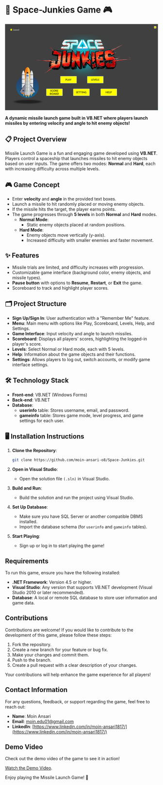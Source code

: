 # 🚀 Space-Junkies Game 🎮

![Space-Junkies Screenshot](https://github.com/moin-ansari-o8/Space-Junkies/blob/main/assets/game_dashboard.png)

**A dynamic missile launch game built in VB.NET where players launch missiles by entering velocity and angle to hit enemy objects!**

## 📋 Project Overview

Missile Launch Game is a fun and engaging game developed using **VB.NET**. Players control a spaceship that launches missiles to hit enemy objects based on user inputs. The game offers two modes: **Normal** and **Hard**, each with increasing difficulty across multiple levels.

## 🎮 Game Concept

- Enter **velocity** and **angle** in the provided text boxes.
- Launch a missile to hit randomly placed or moving enemy objects.
- If the missile hits the target, the player earns points.
- The game progresses through **5 levels** in both **Normal** and **Hard** modes.
  - **Normal Mode**:
    - Static enemy objects placed at random positions.
  - **Hard Mode**:
    - Enemy objects move vertically (y-axis).
    - Increased difficulty with smaller enemies and faster movement.

## ✨ Features

- Missile trials are limited, and difficulty increases with progression.
- Customizable game interface (background color, enemy objects, and missile types).
- **Pause button** with options to **Resume**, **Restart**, or **Exit** the game.
- Scoreboard to track and highlight player scores.

## 🗂️ Project Structure

- **Sign Up/Sign In**: User authentication with a "Remember Me" feature.
- **Menu**: Main menu with options like Play, Scoreboard, Levels, Help, and Settings.
- **Game Interface**: Input velocity and angle to launch missiles.
- **Scoreboard**: Displays all players' scores, highlighting the logged-in player's score.
- **Levels**: Select Normal or Hard mode, each with 5 levels.
- **Help**: Information about the game objects and their functions.
- **Settings**: Allows players to log out, switch accounts, or modify game interface settings.

## 🛠️ Technology Stack

- **Front-end**: VB.NET (Windows Forms)
- **Back-end**: VB.NET
- **Database**:
  - **userinfo** table: Stores username, email, and password.
  - **gameinfo** table: Stores game mode, level progress, and game settings for each user.

## 🖥️ Installation Instructions

1. **Clone the Repository**:

   ```bash
   git clone https://github.com/moin-ansari-o8/Space-Junkies.git
   ```

2. **Open in Visual Studio**:

   - Open the solution file `(.sln)` in Visual Studio.

3. **Build and Run**:

   - Build the solution and run the project using Visual Studio.

4. **Set Up Database**:

   - Make sure you have SQL Server or another compatible DBMS installed.
   - Import the database schema (for `userinfo` and `gameinfo` tables).

5. **Start Playing**:
   - Sign up or log in to start playing the game!

## Requirements

To run this game, ensure you have the following installed:

- **.NET Framework**: Version 4.5 or higher.
- **Visual Studio**: Any version that supports VB.NET development (Visual Studio 2010 or later recommended).
- **Database**: A local or remote SQL database to store user information and game data.

## Contributions

Contributions are welcome! If you would like to contribute to the development of this game, please follow these steps:

1. Fork the repository.
2. Create a new branch for your feature or bug fix.
3. Make your changes and commit them.
4. Push to the branch.
5. Create a pull request with a clear description of your changes.

Your contributions will help enhance the game experience for all players!

## Contact Information

For any questions, feedback, or support regarding the game, feel free to reach out:

- **Name**: Moin Ansari
- **Email**: [moin.edu01@gmail.com](mailto:moin.edu01@gmail.com)
- **LinkedIn**: [https://www.linkedin.com/in/moin-ansari1817/](https://www.linkedin.com/in/moin-ansari1817/)

## Demo Video

Check out the demo video of the game to see it in action!

[Watch the Demo Video](something).

Enjoy playing the Missile Launch Game! 🚀
